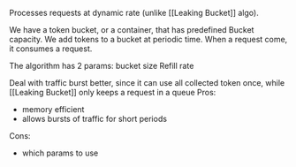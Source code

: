 Processes requests at dynamic rate (unlike [[Leaking Bucket]] algo).

We have a token bucket, or a container, that has predefined Bucket capacity.
We add tokens to a bucket at periodic time.
When a request come, it consumes a request.

The algorithm has 2 params:
bucket size
Refill rate


Deal with traffic burst better, since it can use all collected token once, while [[Leaking Bucket]]
only keeps a request in a queue
Pros:
- memory efficient
- allows bursts of traffic for short periods

Cons:
- which params to use 
